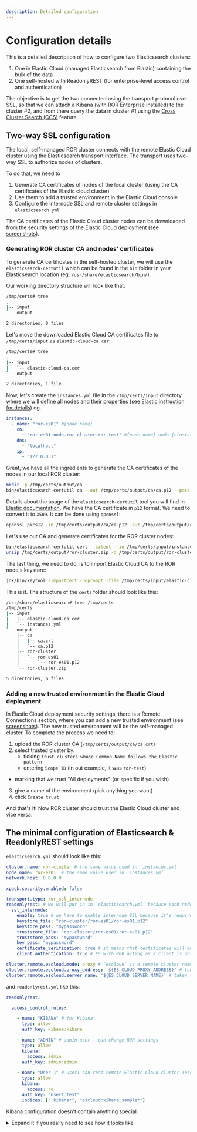 ```yaml
---
description: Detailed configuration
---
```


# Configuration details

This is a detailed description of how to configure two Elasticsearch clusters:

1. One in Elastic Cloud (managed Elasticsearch from Elastic) containing the bulk of the data
2. One self-hosted with ReadonlyREST (for enterprise-level access control and authentication)

The objective is to get the two connected using the transport protocol over SSL, so that we can attach a Kibana (with ROR Enterprise installed) to the cluster #2, and from there query the data in cluster #1 using the [Cross Cluster Search (CCS)](https://www.elastic.co/guide/en/elasticsearch/reference/current/modules-cross-cluster-search.html) feature.

## Two-way SSL configuration

The local, self-managed ROR cluster connects with the remote Elastic Cloud cluster using the Elasticsearch transport interface. The transport uses two-way SSL to authorize nodes of clusters.

To do that, we need to

1. Generate CA certificates of nodes of the local cluster (using the CA certificates of the Elastic cloud cluster)
2. Use them to add a trusted environment in the Elastic Cloud console
3. Configure the internode SSL and remote cluster settings in `elasticsearch.yml`

The CA certificates of the Elastic Cloud cluster nodes can be downloaded from the security settings of the Elastic Cloud deployment (see [screenshots](playgroud.md#running-interactive-script)).

### Generating ROR cluster CA and nodes' certificates

To generate CA certificates in the self-hosted cluster, we will use the `elasticsearch-certutil` which can be found in the `bin` folder in your Elasticsearch location (eg. `/usr/share/elasticsearch/bin/`).

Our working directory structure will look like that:

```bash
/tmp/certs# tree
.
|-- input
`-- output

2 directories, 0 files
```

Let's move the downloaded Elastic Cloud CA certificates file to `/tmp/certs/input` as `elastic-cloud-ca.cer`:

```bash
/tmp/certs# tree
.
|-- input
|   `-- elastic-cloud-ca.cer
`-- output

2 directories, 1 file
```

Now, let's create the `instances.yml` file in the `/tmp/certs/input` directory where we will define all nodes and their properties (see [Elastic instruction for details](https://www.elastic.co/guide/en/elasticsearch/reference/current/certutil.html#certutil-silent)) eg.

```yaml
instances:
  - name: "ror-es01" #{node name}
    cn:
      - "ror-es01.node.ror-cluster.ror-test" #{node name}.node.{cluster name}.{scope} (the scope will be useful during configuration of the trusted environments in Elastic Cloud deployment security settings)
    dns:
      - "localhost"
    ip:
      - "127.0.0.1"
```

Great, we have all the ingredients to generate the CA certificates of the nodes in our local ROR cluster:

```bash
mkdir -p /tmp/certs/output/ca
bin/elasticsearch-certutil ca --out /tmp/certs/output/ca/ca.p12 --pass mycapassword 
```

Details about the usage of the `elasticsearch-certutil` tool you will find in [Elastic documentation](https://www.elastic.co/guide/en/elasticsearch/reference/current/certutil.html). We have the CA certificate in `p12` format. We need to convert it to `X509`. It can be done using `openssl`:

```bash
openssl pkcs12 -in /tmp/certs/output/ca/ca.p12 -out /tmp/certs/output/ca/ca.crt -nokeys --password pass:mypassword 
```

Let's use our CA and generate certificates for the ROR cluster nodes:

```bash
bin/elasticsearch-certutil cert --silent --in /tmp/certs/input/instances.yml --out /tmp/certs/output/ror-cluster.zip --ca /tmp/certs/output/ca/ca.p12 --ca-pass mypassword --pass mypassword
unzip /tmp/certs/output/ror-cluster.zip -d /tmp/certs/output/ror-cluster
```

The last thing, we need to do, is to import Elastic Cloud CA to the ROR node's keystore:

```bash
jdk/bin/keytool -importcert -noprompt -file /tmp/certs/input/elastic-cloud-ca.cer -alias 'elastic-cloud' -keystore /tmp/certs/output/ror-cluster/ror-es01/ror-es01.p12 -storepass mypassword
```

This is it. The structure of the `certs` folder should look like this:

```bash
/usr/share/elasticsearch# tree /tmp/certs
/tmp/certs
|-- input
|   |-- elastic-cloud-ca.cer
|   `-- instances.yml
`-- output
    |-- ca
    |   |-- ca.crt
    |   `-- ca.p12
    |-- ror-cluster
    |   `-- ror-es01
    |       `-- ror-es01.p12
    `-- ror-cluster.zip

5 directories, 6 files
```

### Adding a new trusted environment in the Elastic Cloud deployment

In Elastic Cloud deployment security settings, there is a Remote Connections section, where you can add a new trusted environment (see [screenshots](playgroud.md#running-interactive-script)). The new trusted environment will be the self-managed cluster. To complete the process we need to:

1. upload the ROR cluster CA (`/tmp/certs/output/ca/ca.crt`)
2. select trusted cluster by:
   * ticking `Trust clusters whose Common Name follows the Elastic pattern`
   * entering `Scope ID` (in out example, it was `ror-test`)

* marking that we trust "All deployments" (or specific if you wish)

3. give a name of the environment (pick anything you want)
4. click `Create trust`

And that's it! Now ROR cluster should trust the Elastic Cloud cluster and vice versa.

## The minimal configuration of Elasticsearch & ReadonlyREST settings

`elasticsearch.yml` should look like this:

```yaml
cluster.name: ror-cluster # the same value used in `instances.yml`
node.name: ror-es01  # the same value used in `instances.yml`
network.host: 0.0.0.0

xpack.security.enabled: false

transport.type: ror_ssl_internode
readonlyrest: # we will put in in `elasticsearch.yml` because each node should have different certificate
  ssl_internode: 
    enable: true # we have to enable internode SSL because it's required to communicate with Elastic Cloud remote cluster
    keystore_file: "ror-cluster/ror-es01/ror-es01.p12"
    keystore_pass: "mypassword"
    truststore_file: "ror-cluster/ror-es01/ror-es01.p12"
    truststore_pass: "mypassword"
    key_pass: "mypassword"
    certificate_verification: true # it means that certificates will be validated
    client_authentication: true # ES with ROR acting as a client is going to authenticate itself

cluster.remote.escloud.mode: proxy # `escloud` is a remote cluster name - so to access `index1` on this remote cluster from the local cluster, we should refer it like that: `escloud:index1` (see `readonlyrest.yml` below) 
cluster.remote.escloud.proxy_address: '${ES_CLOUD_PROXY_ADDRESS}' # taken from Elastic Cloud deployment security settings, "Remote cluster parameters" section
cluster.remote.escloud.server_name: '${ES_CLOUD_SERVER_NAME}' # taken from Elastic Cloud deployment security settings, "Remote cluster parameters" section
```

and `readonlyrest.yml` like this:

```yaml
readonlyrest:

  access_control_rules:

    - name: "KIBANA" # for Kibana 
      type: allow
      auth_key: kibana:kibana

    - name: "ADMIN" # admin user - can change ROR settings
      type: allow
      kibana:
        access: admin
      auth_key: admin:admin
      
    - name: "User 1" # user1 can read remote Elastic Cloud cluster (escloud) indices matching pattern kibana_sample*
      type: allow
      kibana:
        access: ro
      auth_key: "user1:test"
      indices: [".kibana*", "escloud:kibana_sample*"]
```

Kibana configuration doesn't contain anything special.

<details>

<summary>Expand it if you really need to see how it looks like</summary>

\


`kibana.yml`:

```yaml
server.name: kibana-ror
server.host: 0.0.0.0
elasticsearch.hosts: [ "${ES_REST_API_URL}" ]
monitoring.ui.container.elasticsearch.enabled: true

elasticsearch.username: kibana
elasticsearch.password: kibana
```

</details>
